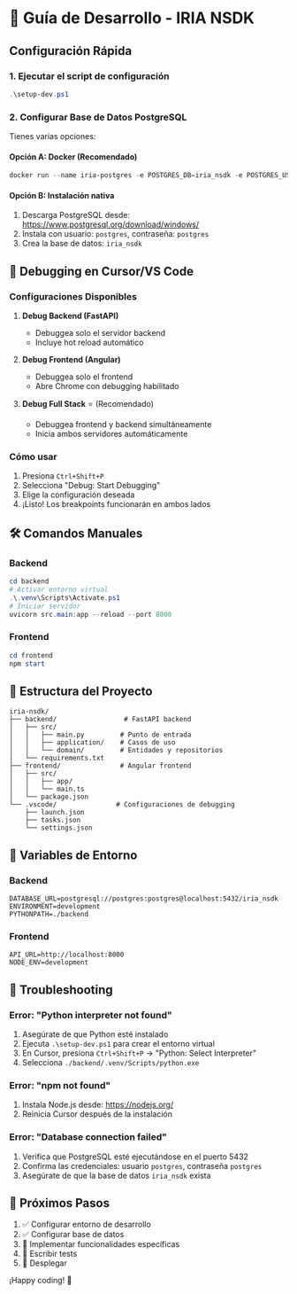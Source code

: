 # 🚀 Guía de Desarrollo - IRIA NSDK

## Configuración Rápida

### 1. Ejecutar el script de configuración
```powershell
.\setup-dev.ps1
```

### 2. Configurar Base de Datos PostgreSQL
Tienes varias opciones:

#### Opción A: Docker (Recomendado)
```powershell
docker run --name iria-postgres -e POSTGRES_DB=iria_nsdk -e POSTGRES_USER=postgres -e POSTGRES_PASSWORD=postgres -p 5432:5432 -d postgres:15-alpine
```

#### Opción B: Instalación nativa
1. Descarga PostgreSQL desde: https://www.postgresql.org/download/windows/
2. Instala con usuario: `postgres`, contraseña: `postgres`
3. Crea la base de datos: `iria_nsdk`

## 🐛 Debugging en Cursor/VS Code

### Configuraciones Disponibles

1. **Debug Backend (FastAPI)**
   - Debuggea solo el servidor backend
   - Incluye hot reload automático

2. **Debug Frontend (Angular)**
   - Debuggea solo el frontend
   - Abre Chrome con debugging habilitado

3. **Debug Full Stack** ⭐ (Recomendado)
   - Debuggea frontend y backend simultáneamente
   - Inicia ambos servidores automáticamente

### Cómo usar

1. Presiona `Ctrl+Shift+P`
2. Selecciona "Debug: Start Debugging"
3. Elige la configuración deseada
4. ¡Listo! Los breakpoints funcionarán en ambos lados

## 🛠️ Comandos Manuales

### Backend
```powershell
cd backend
# Activar entorno virtual
.\.venv\Scripts\Activate.ps1
# Iniciar servidor
uvicorn src.main:app --reload --port 8000
```

### Frontend
```powershell
cd frontend
npm start
```

## 📁 Estructura del Proyecto

```
iria-nsdk/
├── backend/                 # FastAPI backend
│   ├── src/
│   │   ├── main.py         # Punto de entrada
│   │   ├── application/    # Casos de uso
│   │   └── domain/         # Entidades y repositorios
│   └── requirements.txt
├── frontend/               # Angular frontend
│   ├── src/
│   │   ├── app/
│   │   └── main.ts
│   └── package.json
└── .vscode/               # Configuraciones de debugging
    ├── launch.json
    ├── tasks.json
    └── settings.json
```

## 🔧 Variables de Entorno

### Backend
```env
DATABASE_URL=postgresql://postgres:postgres@localhost:5432/iria_nsdk
ENVIRONMENT=development
PYTHONPATH=./backend
```

### Frontend
```env
API_URL=http://localhost:8000
NODE_ENV=development
```

## 🐛 Troubleshooting

### Error: "Python interpreter not found"
1. Asegúrate de que Python esté instalado
2. Ejecuta `.\setup-dev.ps1` para crear el entorno virtual
3. En Cursor, presiona `Ctrl+Shift+P` → "Python: Select Interpreter"
4. Selecciona `./backend/.venv/Scripts/python.exe`

### Error: "npm not found"
1. Instala Node.js desde: https://nodejs.org/
2. Reinicia Cursor después de la instalación

### Error: "Database connection failed"
1. Verifica que PostgreSQL esté ejecutándose en el puerto 5432
2. Confirma las credenciales: usuario `postgres`, contraseña `postgres`
3. Asegúrate de que la base de datos `iria_nsdk` exista

## 🎯 Próximos Pasos

1. ✅ Configurar entorno de desarrollo
2. ✅ Configurar base de datos
3. 🔄 Implementar funcionalidades específicas
4. 🧪 Escribir tests
5. 🚀 Desplegar

¡Happy coding! 🎉 